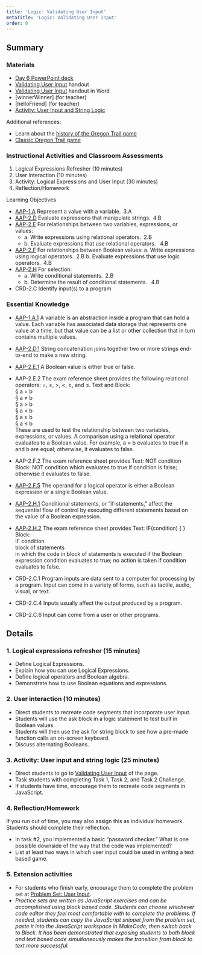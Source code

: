 ```yaml
---
title: 'Logic: Validating User Input'
metaTitle: 'Logic: Validating User Input'
order: 0
---
```


## Summary

### Materials

* [Day 6 PowerPoint deck]()
* [Validating User Input]() handout
* [Validating User Input]() handout in Word
* [winnerWinner] (for teacher)
* [helloFriend] (for teacher)
* [Activity: User Input and String Logic]()

Additional references:

* Learn about the [history of the Oregon Trail game]()
* [Classic Oregon Trail game]()

### Instructional Activities and Classroom Assessments 


1. Logical Expressions Refresher (10 minutes)
2. User Interaction (10 minutes)
3. Activity: Logical Expressions and User Input (30 minutes)
4. Reflection/Homework


Learning Objectives 

* [AAP-1.A]() Represent a value with a variable. 3.A
* [AAP-2.D]() Evaluate expressions that manipulate strings. 4.B
* [AAP-2.E]() For relationships between two variables, expressions, or values:  
    * a. Write expressions using relational operators. 2.B  
    * b. Evaluate expressions that use relational operators.  4.B
* [AAP-2.F]() For relationships between Boolean values: a. Write expressions using logical operators. 2.B b.  Evaluate expressions that use logic operators. 4.B
* [AAP-2.H]() For selection:
    * a. Write conditional statements. 2.B
    * b. Determine the result of conditional statements.  4.B
* CRD-2.C Identify input(s) to a program

### Essential Knowledge

* [AAP-1.A.1]() A variable is an abstraction inside a program that can hold a value. Each variable has associated data storage that represents one value at a time, but that value can be a list or other collection that in turn contains multiple values.
* [AAP-2.D.1]() String concatenation joins together two or more strings  end-to-end to make a new string.
* [AAP-2.E.1]() A Boolean value is either true or false.
* AAP-2.E.2 The exam reference sheet provides the following relational operators: =, ≠, >, <, ≥, and ≤. Text and Block:<br/>
§ a = b<br/>
§ a ≠ b<br/>
§ a > b<br/>
§ a < b<br/>
§ a ≥ b<br/>
§ a ≤ b<br/>
These are used to test the relationship between two variables, expressions, or values. A comparison using a relational operator evaluates to a Boolean value. For example,  a = b evaluates to true if a and b are equal; otherwise, it evaluates  to false. 

* AAP-2.F.2 The exam reference sheet provides Text: NOT condition Block: NOT condition which evaluates to true if condition is false; otherwise it evaluates to false.
* [AAP-2.F.5]() The operand for a logical operator is either a Boolean expression or a single Boolean value. 
* [AAP-2.H.1]() Conditional statements, or “if-statements,” affect the sequential flow of control by executing different statements based on the value of a Boolean expression.
* [AAP-2.H.2]() The exam reference sheet provides Text: IF(condition) { <block of statements> } Block:<br/>
IF condition<br/>
block of statements<br/>
in which the code in block of statements is executed if the Boolean expression condition evaluates to true; no action is taken if condition evaluates to false.  

* CRD-2.C.1 Program inputs are data sent to a computer for processing by a program. Input can come in a variety of forms, such as tactile, audio, visual, or text.
* CRD-2.C.4 Inputs usually affect the output produced by a program.
* CRD-2.C.6 Input can come from a user or other programs.

## Details

### 1. Logical expressions refresher (15 minutes) 

* Define Logical Expressions.
* Explain how you can use Logical Expressions.
* Define logical operators and Boolean algebra.
* Demonstrate how to use Boolean equations and expressions.

### 2. User interaction (10 minutes) 

* Direct students to recreate code segments that incorporate user input.
* Students will use the ask block in a logic statement to test built in Boolean values.
* Students will then use the ask for string block to see how a pre-made function calls an on-screen keyboard.
* Discuss alternating Booleans.

### 3. Activity: User input and string logic (25 minutes)

* Direct students to go to [Validating User Input]() of the page.
* Task students with completing Task 1, Task 2, and Task 2 Challenge.
* If students have time, encourage them to recreate code segments in JavaScript.

### 4. Reflection/Homework 

If you run out of time, you may also assign this as individual homework. Students should complete their reflection.

* In task #2, you implemented a basic “password checker.” What is one possible downside of the way that the code was implemented?
* List at least two ways in which user input could be used in writing a text based game.

### 5. Extension activities 

* For students who finish early, encourage them to complete the problem set at [Problem Set: User Input](https://arcade.makecode.com/courses/csintro3/intro/user-input-problems). 
* _Practice sets are written as JavaScript exercises and can be accomplished using block based code. Students can choose whichever code editor they feel most comfortable with to complete the problems. If needed, students can copy the JavaScript snippet from the problem set, paste it into the JavaScript workspace in MakeCode, then switch back to Block. It has been demonstrated that exposing students to both block and text based code simultaneously makes the transition from block to text more successful._
